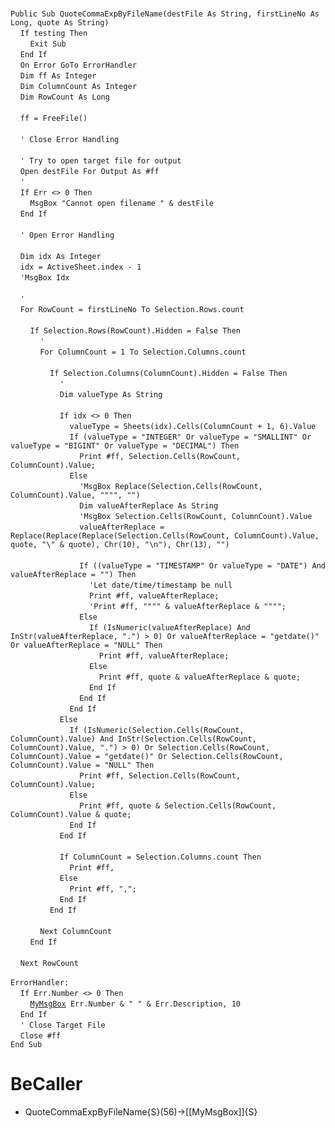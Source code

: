 &nbsp;  &nbsp;  &nbsp;  &nbsp;  
`Public Sub QuoteCommaExpByFileName(destFile As String, firstLineNo As Long, quote As String)`  
&nbsp;&nbsp;&nbsp;&nbsp;`If testing Then`  
&nbsp;&nbsp;&nbsp;&nbsp;&nbsp;&nbsp;&nbsp;&nbsp;`Exit Sub`  
&nbsp;&nbsp;&nbsp;&nbsp;`End If`  
&nbsp;&nbsp;&nbsp;&nbsp;`On Error GoTo ErrorHandler`  
&nbsp;&nbsp;&nbsp;&nbsp;`Dim ff As Integer`  
&nbsp;&nbsp;&nbsp;&nbsp;`Dim ColumnCount As Integer`  
&nbsp;&nbsp;&nbsp;&nbsp;`Dim RowCount As Long`  
&nbsp;  &nbsp;  &nbsp;  &nbsp;  
&nbsp;&nbsp;&nbsp;&nbsp;`ff = FreeFile()`  
&nbsp;  &nbsp;  &nbsp;  &nbsp;  
&nbsp;&nbsp;&nbsp;&nbsp;`' Close Error Handling`  
&nbsp;  &nbsp;  &nbsp;  &nbsp;  
&nbsp;&nbsp;&nbsp;&nbsp;`' Try to open target file for output`  
&nbsp;&nbsp;&nbsp;&nbsp;`Open destFile For Output As #ff`  
&nbsp;&nbsp;&nbsp;&nbsp;`'`  
&nbsp;&nbsp;&nbsp;&nbsp;`If Err <> 0 Then`  
&nbsp;&nbsp;&nbsp;&nbsp;&nbsp;&nbsp;&nbsp;&nbsp;`MsgBox "Cannot open filename " & destFile`  
&nbsp;&nbsp;&nbsp;&nbsp;`End If`  
&nbsp;  &nbsp;  &nbsp;  &nbsp;  
&nbsp;&nbsp;&nbsp;&nbsp;`' Open Error Handling`  
&nbsp;  &nbsp;  &nbsp;  &nbsp;  
&nbsp;&nbsp;&nbsp;&nbsp;`Dim idx As Integer`  
&nbsp;&nbsp;&nbsp;&nbsp;`idx = ActiveSheet.index - 1`  
&nbsp;&nbsp;&nbsp;&nbsp;`'MsgBox Idx`  
&nbsp;  &nbsp;  &nbsp;  &nbsp;  
&nbsp;&nbsp;&nbsp;&nbsp;`'`  
&nbsp;&nbsp;&nbsp;&nbsp;`For RowCount = firstLineNo To Selection.Rows.count`  
&nbsp;  &nbsp;  &nbsp;  &nbsp;  
&nbsp;&nbsp;&nbsp;&nbsp;&nbsp;&nbsp;&nbsp;&nbsp;`If Selection.Rows(RowCount).Hidden = False Then`  
&nbsp;&nbsp;&nbsp;&nbsp;&nbsp;&nbsp;&nbsp;&nbsp;&nbsp;&nbsp;&nbsp;&nbsp;`'`  
&nbsp;&nbsp;&nbsp;&nbsp;&nbsp;&nbsp;&nbsp;&nbsp;&nbsp;&nbsp;&nbsp;&nbsp;`For ColumnCount = 1 To Selection.Columns.count`  
&nbsp;  &nbsp;  &nbsp;  &nbsp;  
&nbsp;&nbsp;&nbsp;&nbsp;&nbsp;&nbsp;&nbsp;&nbsp;&nbsp;&nbsp;&nbsp;&nbsp;&nbsp;&nbsp;&nbsp;&nbsp;`If Selection.Columns(ColumnCount).Hidden = False Then`  
&nbsp;&nbsp;&nbsp;&nbsp;&nbsp;&nbsp;&nbsp;&nbsp;&nbsp;&nbsp;&nbsp;&nbsp;&nbsp;&nbsp;&nbsp;&nbsp;&nbsp;&nbsp;&nbsp;&nbsp;`'`  
&nbsp;&nbsp;&nbsp;&nbsp;&nbsp;&nbsp;&nbsp;&nbsp;&nbsp;&nbsp;&nbsp;&nbsp;&nbsp;&nbsp;&nbsp;&nbsp;&nbsp;&nbsp;&nbsp;&nbsp;`Dim valueType As String`  
&nbsp;  &nbsp;  &nbsp;  &nbsp;  
&nbsp;&nbsp;&nbsp;&nbsp;&nbsp;&nbsp;&nbsp;&nbsp;&nbsp;&nbsp;&nbsp;&nbsp;&nbsp;&nbsp;&nbsp;&nbsp;&nbsp;&nbsp;&nbsp;&nbsp;`If idx <> 0 Then`  
&nbsp;&nbsp;&nbsp;&nbsp;&nbsp;&nbsp;&nbsp;&nbsp;&nbsp;&nbsp;&nbsp;&nbsp;&nbsp;&nbsp;&nbsp;&nbsp;&nbsp;&nbsp;&nbsp;&nbsp;&nbsp;&nbsp;&nbsp;&nbsp;`valueType = Sheets(idx).Cells(ColumnCount + 1, 6).Value`  
&nbsp;&nbsp;&nbsp;&nbsp;&nbsp;&nbsp;&nbsp;&nbsp;&nbsp;&nbsp;&nbsp;&nbsp;&nbsp;&nbsp;&nbsp;&nbsp;&nbsp;&nbsp;&nbsp;&nbsp;&nbsp;&nbsp;&nbsp;&nbsp;`If (valueType = "INTEGER" Or valueType = "SMALLINT" Or valueType = "BIGINT" Or valueType = "DECIMAL") Then`  
&nbsp;&nbsp;&nbsp;&nbsp;&nbsp;&nbsp;&nbsp;&nbsp;&nbsp;&nbsp;&nbsp;&nbsp;&nbsp;&nbsp;&nbsp;&nbsp;&nbsp;&nbsp;&nbsp;&nbsp;&nbsp;&nbsp;&nbsp;&nbsp;&nbsp;&nbsp;&nbsp;&nbsp;`Print #ff, Selection.Cells(RowCount, ColumnCount).Value;`  
&nbsp;&nbsp;&nbsp;&nbsp;&nbsp;&nbsp;&nbsp;&nbsp;&nbsp;&nbsp;&nbsp;&nbsp;&nbsp;&nbsp;&nbsp;&nbsp;&nbsp;&nbsp;&nbsp;&nbsp;&nbsp;&nbsp;&nbsp;&nbsp;`Else`  
&nbsp;&nbsp;&nbsp;&nbsp;&nbsp;&nbsp;&nbsp;&nbsp;&nbsp;&nbsp;&nbsp;&nbsp;&nbsp;&nbsp;&nbsp;&nbsp;&nbsp;&nbsp;&nbsp;&nbsp;&nbsp;&nbsp;&nbsp;&nbsp;&nbsp;&nbsp;&nbsp;&nbsp;`'MsgBox Replace(Selection.Cells(RowCount, ColumnCount).Value, """", "")`  
&nbsp;&nbsp;&nbsp;&nbsp;&nbsp;&nbsp;&nbsp;&nbsp;&nbsp;&nbsp;&nbsp;&nbsp;&nbsp;&nbsp;&nbsp;&nbsp;&nbsp;&nbsp;&nbsp;&nbsp;&nbsp;&nbsp;&nbsp;&nbsp;&nbsp;&nbsp;&nbsp;&nbsp;`Dim valueAfterReplace As String`  
&nbsp;&nbsp;&nbsp;&nbsp;&nbsp;&nbsp;&nbsp;&nbsp;&nbsp;&nbsp;&nbsp;&nbsp;&nbsp;&nbsp;&nbsp;&nbsp;&nbsp;&nbsp;&nbsp;&nbsp;&nbsp;&nbsp;&nbsp;&nbsp;&nbsp;&nbsp;&nbsp;&nbsp;`'MsgBox Selection.Cells(RowCount, ColumnCount).Value`  
&nbsp;&nbsp;&nbsp;&nbsp;&nbsp;&nbsp;&nbsp;&nbsp;&nbsp;&nbsp;&nbsp;&nbsp;&nbsp;&nbsp;&nbsp;&nbsp;&nbsp;&nbsp;&nbsp;&nbsp;&nbsp;&nbsp;&nbsp;&nbsp;&nbsp;&nbsp;&nbsp;&nbsp;`valueAfterReplace = Replace(Replace(Replace(Selection.Cells(RowCount, ColumnCount).Value, quote, "\" & quote), Chr(10), "\n"), Chr(13), "")`  
&nbsp;  &nbsp;  &nbsp;  &nbsp;  
&nbsp;&nbsp;&nbsp;&nbsp;&nbsp;&nbsp;&nbsp;&nbsp;&nbsp;&nbsp;&nbsp;&nbsp;&nbsp;&nbsp;&nbsp;&nbsp;&nbsp;&nbsp;&nbsp;&nbsp;&nbsp;&nbsp;&nbsp;&nbsp;&nbsp;&nbsp;&nbsp;&nbsp;`If ((valueType = "TIMESTAMP" Or valueType = "DATE") And valueAfterReplace = "") Then`  
&nbsp;&nbsp;&nbsp;&nbsp;&nbsp;&nbsp;&nbsp;&nbsp;&nbsp;&nbsp;&nbsp;&nbsp;&nbsp;&nbsp;&nbsp;&nbsp;&nbsp;&nbsp;&nbsp;&nbsp;&nbsp;&nbsp;&nbsp;&nbsp;&nbsp;&nbsp;&nbsp;&nbsp;&nbsp;&nbsp;&nbsp;&nbsp;`'Let date/time/timestamp be null`  
&nbsp;&nbsp;&nbsp;&nbsp;&nbsp;&nbsp;&nbsp;&nbsp;&nbsp;&nbsp;&nbsp;&nbsp;&nbsp;&nbsp;&nbsp;&nbsp;&nbsp;&nbsp;&nbsp;&nbsp;&nbsp;&nbsp;&nbsp;&nbsp;&nbsp;&nbsp;&nbsp;&nbsp;&nbsp;&nbsp;&nbsp;&nbsp;`Print #ff, valueAfterReplace;`  
&nbsp;&nbsp;&nbsp;&nbsp;&nbsp;&nbsp;&nbsp;&nbsp;&nbsp;&nbsp;&nbsp;&nbsp;&nbsp;&nbsp;&nbsp;&nbsp;&nbsp;&nbsp;&nbsp;&nbsp;&nbsp;&nbsp;&nbsp;&nbsp;&nbsp;&nbsp;&nbsp;&nbsp;&nbsp;&nbsp;&nbsp;&nbsp;`'Print #ff, """" & valueAfterReplace & """";`  
&nbsp;&nbsp;&nbsp;&nbsp;&nbsp;&nbsp;&nbsp;&nbsp;&nbsp;&nbsp;&nbsp;&nbsp;&nbsp;&nbsp;&nbsp;&nbsp;&nbsp;&nbsp;&nbsp;&nbsp;&nbsp;&nbsp;&nbsp;&nbsp;&nbsp;&nbsp;&nbsp;&nbsp;`Else`  
&nbsp;&nbsp;&nbsp;&nbsp;&nbsp;&nbsp;&nbsp;&nbsp;&nbsp;&nbsp;&nbsp;&nbsp;&nbsp;&nbsp;&nbsp;&nbsp;&nbsp;&nbsp;&nbsp;&nbsp;&nbsp;&nbsp;&nbsp;&nbsp;&nbsp;&nbsp;&nbsp;&nbsp;&nbsp;&nbsp;&nbsp;&nbsp;`If (IsNumeric(valueAfterReplace) And InStr(valueAfterReplace, ".") > 0) Or valueAfterReplace = "getdate()" Or valueAfterReplace = "NULL" Then`  
&nbsp;&nbsp;&nbsp;&nbsp;&nbsp;&nbsp;&nbsp;&nbsp;&nbsp;&nbsp;&nbsp;&nbsp;&nbsp;&nbsp;&nbsp;&nbsp;&nbsp;&nbsp;&nbsp;&nbsp;&nbsp;&nbsp;&nbsp;&nbsp;&nbsp;&nbsp;&nbsp;&nbsp;&nbsp;&nbsp;&nbsp;&nbsp;&nbsp;&nbsp;&nbsp;&nbsp;`Print #ff, valueAfterReplace;`  
&nbsp;&nbsp;&nbsp;&nbsp;&nbsp;&nbsp;&nbsp;&nbsp;&nbsp;&nbsp;&nbsp;&nbsp;&nbsp;&nbsp;&nbsp;&nbsp;&nbsp;&nbsp;&nbsp;&nbsp;&nbsp;&nbsp;&nbsp;&nbsp;&nbsp;&nbsp;&nbsp;&nbsp;&nbsp;&nbsp;&nbsp;&nbsp;`Else`  
&nbsp;&nbsp;&nbsp;&nbsp;&nbsp;&nbsp;&nbsp;&nbsp;&nbsp;&nbsp;&nbsp;&nbsp;&nbsp;&nbsp;&nbsp;&nbsp;&nbsp;&nbsp;&nbsp;&nbsp;&nbsp;&nbsp;&nbsp;&nbsp;&nbsp;&nbsp;&nbsp;&nbsp;&nbsp;&nbsp;&nbsp;&nbsp;&nbsp;&nbsp;&nbsp;&nbsp;`Print #ff, quote & valueAfterReplace & quote;`  
&nbsp;&nbsp;&nbsp;&nbsp;&nbsp;&nbsp;&nbsp;&nbsp;&nbsp;&nbsp;&nbsp;&nbsp;&nbsp;&nbsp;&nbsp;&nbsp;&nbsp;&nbsp;&nbsp;&nbsp;&nbsp;&nbsp;&nbsp;&nbsp;&nbsp;&nbsp;&nbsp;&nbsp;&nbsp;&nbsp;&nbsp;&nbsp;`End If`  
&nbsp;&nbsp;&nbsp;&nbsp;&nbsp;&nbsp;&nbsp;&nbsp;&nbsp;&nbsp;&nbsp;&nbsp;&nbsp;&nbsp;&nbsp;&nbsp;&nbsp;&nbsp;&nbsp;&nbsp;&nbsp;&nbsp;&nbsp;&nbsp;&nbsp;&nbsp;&nbsp;&nbsp;`End If`  
&nbsp;&nbsp;&nbsp;&nbsp;&nbsp;&nbsp;&nbsp;&nbsp;&nbsp;&nbsp;&nbsp;&nbsp;&nbsp;&nbsp;&nbsp;&nbsp;&nbsp;&nbsp;&nbsp;&nbsp;&nbsp;&nbsp;&nbsp;&nbsp;`End If`  
&nbsp;&nbsp;&nbsp;&nbsp;&nbsp;&nbsp;&nbsp;&nbsp;&nbsp;&nbsp;&nbsp;&nbsp;&nbsp;&nbsp;&nbsp;&nbsp;&nbsp;&nbsp;&nbsp;&nbsp;`Else`  
&nbsp;&nbsp;&nbsp;&nbsp;&nbsp;&nbsp;&nbsp;&nbsp;&nbsp;&nbsp;&nbsp;&nbsp;&nbsp;&nbsp;&nbsp;&nbsp;&nbsp;&nbsp;&nbsp;&nbsp;&nbsp;&nbsp;&nbsp;&nbsp;`If (IsNumeric(Selection.Cells(RowCount, ColumnCount).Value) And InStr(Selection.Cells(RowCount, ColumnCount).Value, ".") > 0) Or Selection.Cells(RowCount, ColumnCount).Value = "getdate()" Or Selection.Cells(RowCount, ColumnCount).Value = "NULL" Then`  
&nbsp;&nbsp;&nbsp;&nbsp;&nbsp;&nbsp;&nbsp;&nbsp;&nbsp;&nbsp;&nbsp;&nbsp;&nbsp;&nbsp;&nbsp;&nbsp;&nbsp;&nbsp;&nbsp;&nbsp;&nbsp;&nbsp;&nbsp;&nbsp;&nbsp;&nbsp;&nbsp;&nbsp;`Print #ff, Selection.Cells(RowCount, ColumnCount).Value;`  
&nbsp;&nbsp;&nbsp;&nbsp;&nbsp;&nbsp;&nbsp;&nbsp;&nbsp;&nbsp;&nbsp;&nbsp;&nbsp;&nbsp;&nbsp;&nbsp;&nbsp;&nbsp;&nbsp;&nbsp;&nbsp;&nbsp;&nbsp;&nbsp;`Else`  
&nbsp;&nbsp;&nbsp;&nbsp;&nbsp;&nbsp;&nbsp;&nbsp;&nbsp;&nbsp;&nbsp;&nbsp;&nbsp;&nbsp;&nbsp;&nbsp;&nbsp;&nbsp;&nbsp;&nbsp;&nbsp;&nbsp;&nbsp;&nbsp;&nbsp;&nbsp;&nbsp;&nbsp;`Print #ff, quote & Selection.Cells(RowCount, ColumnCount).Value & quote;`  
&nbsp;&nbsp;&nbsp;&nbsp;&nbsp;&nbsp;&nbsp;&nbsp;&nbsp;&nbsp;&nbsp;&nbsp;&nbsp;&nbsp;&nbsp;&nbsp;&nbsp;&nbsp;&nbsp;&nbsp;&nbsp;&nbsp;&nbsp;&nbsp;`End If`  
&nbsp;&nbsp;&nbsp;&nbsp;&nbsp;&nbsp;&nbsp;&nbsp;&nbsp;&nbsp;&nbsp;&nbsp;&nbsp;&nbsp;&nbsp;&nbsp;&nbsp;&nbsp;&nbsp;&nbsp;`End If`  
&nbsp;  &nbsp;  &nbsp;  &nbsp;  
&nbsp;&nbsp;&nbsp;&nbsp;&nbsp;&nbsp;&nbsp;&nbsp;&nbsp;&nbsp;&nbsp;&nbsp;&nbsp;&nbsp;&nbsp;&nbsp;&nbsp;&nbsp;&nbsp;&nbsp;`If ColumnCount = Selection.Columns.count Then`  
&nbsp;&nbsp;&nbsp;&nbsp;&nbsp;&nbsp;&nbsp;&nbsp;&nbsp;&nbsp;&nbsp;&nbsp;&nbsp;&nbsp;&nbsp;&nbsp;&nbsp;&nbsp;&nbsp;&nbsp;&nbsp;&nbsp;&nbsp;&nbsp;`Print #ff,`  
&nbsp;&nbsp;&nbsp;&nbsp;&nbsp;&nbsp;&nbsp;&nbsp;&nbsp;&nbsp;&nbsp;&nbsp;&nbsp;&nbsp;&nbsp;&nbsp;&nbsp;&nbsp;&nbsp;&nbsp;`Else`  
&nbsp;&nbsp;&nbsp;&nbsp;&nbsp;&nbsp;&nbsp;&nbsp;&nbsp;&nbsp;&nbsp;&nbsp;&nbsp;&nbsp;&nbsp;&nbsp;&nbsp;&nbsp;&nbsp;&nbsp;&nbsp;&nbsp;&nbsp;&nbsp;`Print #ff, ",";`  
&nbsp;&nbsp;&nbsp;&nbsp;&nbsp;&nbsp;&nbsp;&nbsp;&nbsp;&nbsp;&nbsp;&nbsp;&nbsp;&nbsp;&nbsp;&nbsp;&nbsp;&nbsp;&nbsp;&nbsp;`End If`  
&nbsp;&nbsp;&nbsp;&nbsp;&nbsp;&nbsp;&nbsp;&nbsp;&nbsp;&nbsp;&nbsp;&nbsp;&nbsp;&nbsp;&nbsp;&nbsp;`End If`  
&nbsp;  &nbsp;  &nbsp;  &nbsp;  
&nbsp;&nbsp;&nbsp;&nbsp;&nbsp;&nbsp;&nbsp;&nbsp;&nbsp;&nbsp;&nbsp;&nbsp;`Next ColumnCount`  
&nbsp;&nbsp;&nbsp;&nbsp;&nbsp;&nbsp;&nbsp;&nbsp;`End If`  
&nbsp;  &nbsp;  &nbsp;  &nbsp;  
&nbsp;&nbsp;&nbsp;&nbsp;`Next RowCount`  
&nbsp;  &nbsp;  &nbsp;  &nbsp;  
`ErrorHandler:`  
&nbsp;&nbsp;&nbsp;&nbsp;`If Err.Number <> 0 Then`  
&nbsp;&nbsp;&nbsp;&nbsp;&nbsp;&nbsp;&nbsp;&nbsp;[`MyMsgBox`](MyMsgBox)` Err.Number & " " & Err.Description, 10`  
&nbsp;&nbsp;&nbsp;&nbsp;`End If`  
&nbsp;&nbsp;&nbsp;&nbsp;`' Close Target File`  
&nbsp;&nbsp;&nbsp;&nbsp;`Close #ff`  
`End Sub`  


# BeCaller
- QuoteCommaExpByFileName{S}(56)->[[MyMsgBox]]{S}

